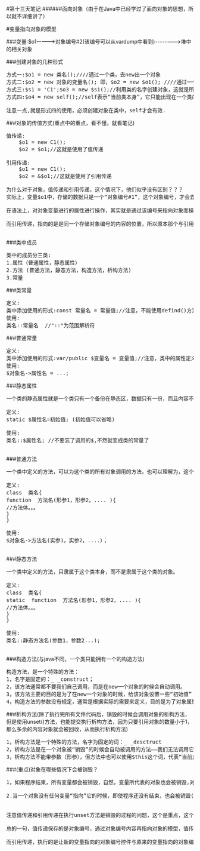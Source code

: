 #第十三天笔记
######面向对象（由于在Java中已经学过了面向对象的思想，所以就不详细讲了）

#变量指向对象的模型

###变量:$o1----->对象编号#2(该编号可以从vardump中看到)-------->堆中的相关对象

###创建对象的几种形式
<pre>
方式一:$o1 = new 类名();////通过一个类，去new出一个对象
方式二:$o2 = new 对象的变量名(); 即，$o2 = new $o1(); ////通过一个对象，去new出一个对象——其实是new出来的是旧对象所述类的一个新对象。
方式三:$s1 = 'C1';$o3 = new $s1();//利用类的名字创建对象，这就是所谓的“可变类”——无非就是类的名字是一个变量而已。
方式四:$o4 = new self();//self表示“当前类本身”，它只能出现在一个类的方法中。

注意一点,就是形式四的使用，必须创建对象在类中，self才会有效.
</pre>

###对象的传值方式(重点中的重点，看不懂，就看笔记)
<pre>
值传递:
	$o1 = new C1();
	$o2 = $o1;//这就是使用了值传递

引用传递:
	$o1 = new C1();
	$o2 = &$o1;//这就是使用了引用传递		

为什么对于对象，值传递和引用传递，这个情况下，他们似乎没有区别？？？
实际上，变量$o1中，存储的数据只是一个“对象编号#1”，这个对象编号，才会去指向对象数据new  C1();  该编号数据，我们不能控制，只是系统内部的分配。则$o2  =  $o1；	作为值传递，实际复制的是该对象的编号.

在语法上，对对象变量进行的属性进行操作，其实就是通过该编号来指向对象而操作的。

而引用传递，指向的是是同一个存储对象编号的内容的位置，所以原本那个与引用传递的对象指向的对象编号的存储空间是同一个空间，而值传递是复制一个对象编号的存储空间给新赋值的对象，这样虽然是指向同一个对象，但是对象编号的存储空间，二者是不一样的.

</pre>

###类中成员

<pre>
类中的成员分三类:
1.属性（普通属性，静态属性）
2.方法 (普通方法，静态方法，构造方法，析构方法)
3.常量 
</pre>

###类常量
<pre>
定义:
类中添加使用的形式:const 常量名 = 常量值;//注意，不能使用defind()方法进行定义常量
使用:
类名::常量名  //"::"为范围解析符
</pre>

###普通常量
<pre>
定义:
类中添加使用的形式:var/public $变量名 = 变量值;//注意，类中的属性定义可以不赋值
使用:
$对象名->属性名 = ...;
</pre>

###静态属性
<pre>
一个类的静态属性就是一个类只有一个备份在静态区，数据只有一份，而且内容不随对象的变化而变化

定义:
static $属性名=初始值; (初始值可以省略) 

使用:
类名::$属性名; //不要忘了调用的$,不然就变成类的常量了

</pre>

###普通方法
<pre>
一个类中定义的方法，可以为这个类的所有对象调用的方法。也可以理解为，这个类的所有对象，都各自有自己的一个该方法；

定义:
class  类名{
function  方法名(形参1，形参2，.... ){
//方法体。。。
}
}

使用:
$对象名->方法名(实参1，实参2，....）；

</pre>

###静态方法
<pre>
一个类中定义的方法，只隶属于这个类本身，而不是隶属于这个类的对象。

定义:
class  类名{
static  function  方法名(形参1，形参2，.... ){
//方法体。。。
}
}

使用:
类名::静态方法名(参数1，参数2...);

</pre>

###构造方法(与java不同，一个类只能拥有一个的构造方法)
<pre>
构造方法，是一个特殊的方法：
1，名字是固定的：_ _construct；
2，该方法通常都不要我们自己调用，而是在new一个对象的时候会自动调用。
3，该方法主要的目的是为了在new一个对象的时候，给该对象设置一些“初始值”（初始化工作）；
4，构造方法的参数没有规定，通常是根据实际的需要来定义，目的是为了对象属性数据的初始化；
</pre>

###析构方法(除了执行完所有文件代码后，销毁的时候会调用对象的析构方法，但是使用unset()方法，也能提交执行析构方法，因为只要引用对象的数量小于1，那么多余的内容对象就会被回收，从而执行析构方法)
<pre>
1，析构方法是一个特殊的方法，名字为固定的词：_ _desctruct
2，析构方法是在一个对象被“销毁”的时候会自动被调用的方法——我们无法调用它；
3，析构方法不能带参数（形参），但方法中也可以使用$this这个词，代表“当前对象”；
</pre>

###(重点)对象在哪些情况下会被销毁？
<pre>
1，如果程序结束，所有变量都会被销毁，自然，变量所代表的对象也会被销毁,对象销毁的顺序，默认情况下，跟其创建的顺序相反；(因为这是由于所指向的对象编号的变量是使用栈的形式进行内存保存的，而对象的保存是使用堆来进行，栈的特性是先进后出);

2.当一个对象没有任何变量“指向”它的时候，即使程序还没有结束，也会被销毁(使用unset方法可以是变量的指向消失，从而使对象指向个数为0，才能被收回执行析构方法)；


注意值传递和引用传递在执行unset方法是销毁的过程的问题，这个是重点，这个的效果图请看笔记

总的一句，值传递保存的是对象编号，通过对象编号内容再指向对象的模型，值传递的赋值是通过复制对象编号的内容到新的存储空间，让新的变量指向该对象编号的新空间进而指向对象，所以值传递成功后，是存在两份相同的对象编号，但注意，存在堆中的对象还是只有一个，unset原来的对象编号的连接，堆中的对象不会被回收，因为此时的对象引用计数还是1，原来复制后是2，执行了unset后变为1，所以不会被回收，不会执行析构方法。

而引用传递，执行的是让新的变量指向的对象编号控件与原来的变量指向的对象编号空间是一样的，所以当该对象编号空间的内容发生改变，即原来的对象编号空间内容变为整数44或者是unset掉变量时，就会让堆中的对象计数器-1，变为0，变为0后就会自动执行析构方法销毁对象，所以引用传递执行的对象编号变更会使对象销毁，而值传递的话就算unset一个变量，只要存在计数，就不会被销毁，除非所有执行程序结束


</pre>


